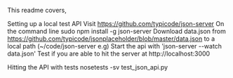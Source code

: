 This readme covers,

Setting up a local test API
 Visit https://github.com/typicode/json-server
 On the command line sudo npm install -g json-server
 Download data.json from https://github.com/typicode/jsonplaceholder/blob/master/data.json to a local path (~/code/json-server e.g)
 Start the api with 'json-server --watch  data.json'
 Test if you are able to hit the server at http://localhost:3000

Hitting the API with tests
 nosetests -sv test_json_api.py  
